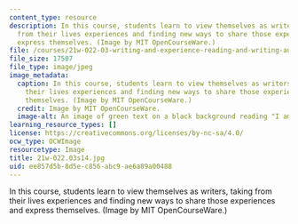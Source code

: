 ```yaml
---
content_type: resource
description: In this course, students learn to view themselves as writers, taking
  from their lives experiences and finding new ways to share those experiences and
  express themselves. (Image by MIT OpenCourseWare.)
file: /courses/21w-022-03-writing-and-experience-reading-and-writing-autobiography-spring-2014/ee857d5b8d5ec856abc9ae6a89a00488_21w-022.03s14.jpg
file_size: 17507
file_type: image/jpeg
image_metadata:
  caption: In this course, students learn to view themselves as writers, taking from
    their lives experiences and finding new ways to share those experiences and express
    themselves. (Image by MIT OpenCourseWare.)
  credit: Image by MIT OpenCourseWare.
  image-alt: An image of green text on a black background reading "I am a writer."
learning_resource_types: []
license: https://creativecommons.org/licenses/by-nc-sa/4.0/
ocw_type: OCWImage
resourcetype: Image
title: 21w-022.03s14.jpg
uid: ee857d5b-8d5e-c856-abc9-ae6a89a00488
---
```

In this course, students learn to view themselves as writers, taking from their lives experiences and finding new ways to share those experiences and express themselves. (Image by MIT OpenCourseWare.)